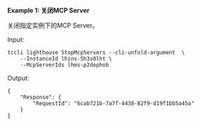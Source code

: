 **Example 1: 关闭MCP Server**

关闭指定实例下的MCP Server。

Input: 

```
tccli lighthouse StopMcpServers --cli-unfold-argument  \
    --InstanceId lhins-5h3s0lht \
    --McpServerIds lhms-p2dophob
```

Output: 
```
{
    "Response": {
        "RequestId": "6cab721b-7a7f-4438-82f9-d19f1bb5a45a"
    }
}
```

